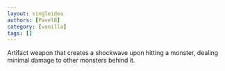 ```yaml
---
layout: singleidea
authors: [PavelB]
category: [vanilla]
tags: []
---
```

Artifact weapon that creates a shockwave upon hitting a monster, dealing minimal damage to other monsters behind it.
